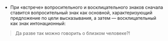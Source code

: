 - При «встрече» вопросительного и восклицательного знаков сначала ставится вопросительный знак как основной, характеризующий предложение по цели высказывания, а затем — восклицательный как знак интонационный:
> Да разве так можно говорить о близком человеке?!
